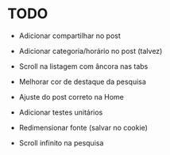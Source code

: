 # TODO

- Adicionar compartilhar no post
- Adicionar categoria/horário no post (talvez)
- Scroll na listagem com âncora nas tabs

- Melhorar cor de destaque da pesquisa
- Ajuste do post correto na Home
- Adicionar testes unitários
- Redimensionar fonte (salvar no cookie)
- Scroll infinito na pesquisa

